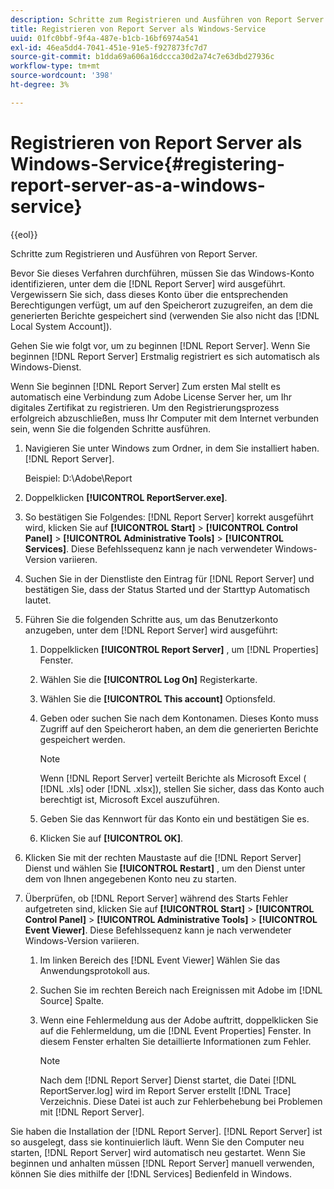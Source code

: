 ```yaml
---
description: Schritte zum Registrieren und Ausführen von Report Server.
title: Registrieren von Report Server als Windows-Service
uuid: 01fc0bbf-9f4a-487e-b1cb-16bf6974a541
exl-id: 46ea5dd4-7041-451e-91e5-f927873fc7d7
source-git-commit: b1dda69a606a16dccca30d2a74c7e63dbd27936c
workflow-type: tm+mt
source-wordcount: '398'
ht-degree: 3%

---
```


# Registrieren von Report Server als Windows-Service{#registering-report-server-as-a-windows-service}

{{eol}}

Schritte zum Registrieren und Ausführen von Report Server.

Bevor Sie dieses Verfahren durchführen, müssen Sie das Windows-Konto identifizieren, unter dem die [!DNL Report Server] wird ausgeführt. Vergewissern Sie sich, dass dieses Konto über die entsprechenden Berechtigungen verfügt, um auf den Speicherort zuzugreifen, an dem die generierten Berichte gespeichert sind (verwenden Sie also nicht das [!DNL Local System Account]).

Gehen Sie wie folgt vor, um zu beginnen [!DNL Report Server]. Wenn Sie beginnen [!DNL Report Server] Erstmalig registriert es sich automatisch als Windows-Dienst.

Wenn Sie beginnen [!DNL Report Server] Zum ersten Mal stellt es automatisch eine Verbindung zum Adobe License Server her, um Ihr digitales Zertifikat zu registrieren. Um den Registrierungsprozess erfolgreich abzuschließen, muss Ihr Computer mit dem Internet verbunden sein, wenn Sie die folgenden Schritte ausführen.

1. Navigieren Sie unter Windows zum Ordner, in dem Sie installiert haben. [!DNL Report Server].

   Beispiel: D:\Adobe\Report

1. Doppelklicken **[!UICONTROL ReportServer.exe]**.
1. So bestätigen Sie Folgendes: [!DNL Report Server] korrekt ausgeführt wird, klicken Sie auf **[!UICONTROL Start]** > **[!UICONTROL Control Panel]** > **[!UICONTROL Administrative Tools]** > **[!UICONTROL Services]**. Diese Befehlssequenz kann je nach verwendeter Windows-Version variieren.
1. Suchen Sie in der Dienstliste den Eintrag für [!DNL Report Server] und bestätigen Sie, dass der Status Started und der Starttyp Automatisch lautet.
1. Führen Sie die folgenden Schritte aus, um das Benutzerkonto anzugeben, unter dem [!DNL Report Server] wird ausgeführt:

   1. Doppelklicken **[!UICONTROL Report Server]** , um [!DNL Properties] Fenster.

   1. Wählen Sie die **[!UICONTROL Log On]** Registerkarte.
   1. Wählen Sie die **[!UICONTROL This account]** Optionsfeld.
   1. Geben oder suchen Sie nach dem Kontonamen. Dieses Konto muss Zugriff auf den Speicherort haben, an dem die generierten Berichte gespeichert werden.

      >[!NOTE]
      >
      >Wenn [!DNL Report Server] verteilt Berichte als Microsoft Excel ( [!DNL .xls] oder [!DNL .xlsx]), stellen Sie sicher, dass das Konto auch berechtigt ist, Microsoft Excel auszuführen.

   1. Geben Sie das Kennwort für das Konto ein und bestätigen Sie es.
   1. Klicken Sie auf **[!UICONTROL OK]**.

1. Klicken Sie mit der rechten Maustaste auf die [!DNL Report Server] Dienst und wählen Sie **[!UICONTROL Restart]** , um den Dienst unter dem von Ihnen angegebenen Konto neu zu starten.
1. Überprüfen, ob [!DNL Report Server] während des Starts Fehler aufgetreten sind, klicken Sie auf **[!UICONTROL Start]** > **[!UICONTROL Control Panel]** > **[!UICONTROL Administrative Tools]** > **[!UICONTROL Event Viewer]**. Diese Befehlssequenz kann je nach verwendeter Windows-Version variieren.

   1. Im linken Bereich des [!DNL Event Viewer] Wählen Sie das Anwendungsprotokoll aus.
   1. Suchen Sie im rechten Bereich nach Ereignissen mit Adobe im [!DNL Source] Spalte.
   1. Wenn eine Fehlermeldung aus der Adobe auftritt, doppelklicken Sie auf die Fehlermeldung, um die [!DNL Event Properties] Fenster. In diesem Fenster erhalten Sie detaillierte Informationen zum Fehler.

      >[!NOTE]
      >
      >Nach dem [!DNL Report Server] Dienst startet, die Datei [!DNL ReportServer.log] wird im Report Server erstellt [!DNL Trace] Verzeichnis. Diese Datei ist auch zur Fehlerbehebung bei Problemen mit [!DNL Report Server].

Sie haben die Installation der [!DNL Report Server]. [!DNL Report Server] ist so ausgelegt, dass sie kontinuierlich läuft. Wenn Sie den Computer neu starten, [!DNL Report Server] wird automatisch neu gestartet. Wenn Sie beginnen und anhalten müssen [!DNL Report Server] manuell verwenden, können Sie dies mithilfe der [!DNL Services] Bedienfeld in Windows.
